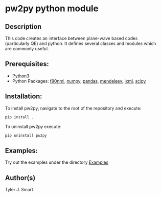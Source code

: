 pw2py python module
====================

Description
------------------------------------
This code creates an interface between plane-wave based codes (particularly QE) and python. 
It defines several classes and modules which are commonly useful.

Prerequisites:
------------------------------------
* [Python3](https://www.python.org/downloads)
* Python Packages: [f90nml](https://pypi.org/project/f90nml/), [numpy](https://pypi.org/project/numpy/), [pandas](https://pypi.org/project/numpy/), [mendeleev](https://pypi.org/project/mendeleev/), [lxml](https://pypi.org/project/lxml/), [scipy](https://pypi.org/project/scipy/)

Installation:
------------------

To install pw2py, navigate to the root of the repository and execute:

```bash
pip install .
```

To uninstall pw2py execute:

```bash
pip uninstall pw2py
```

Examples:
------------------------------------
Try out the examples under the directory [Examples](Examples/)


Author(s)
------------------------------------
Tyler J. Smart

